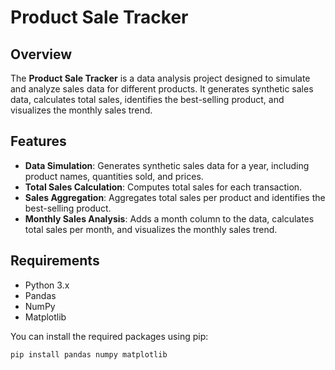 # Product Sale Tracker

## Overview

The **Product Sale Tracker** is a data analysis project designed to simulate and analyze sales data for different products. It generates synthetic sales data, calculates total sales, identifies the best-selling product, and visualizes the monthly sales trend.

## Features

- **Data Simulation**: Generates synthetic sales data for a year, including product names, quantities sold, and prices.
- **Total Sales Calculation**: Computes total sales for each transaction.
- **Sales Aggregation**: Aggregates total sales per product and identifies the best-selling product.
- **Monthly Sales Analysis**: Adds a month column to the data, calculates total sales per month, and visualizes the monthly sales trend.

## Requirements

- Python 3.x
- Pandas
- NumPy
- Matplotlib

You can install the required packages using pip:

```bash
pip install pandas numpy matplotlib



